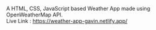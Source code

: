 A HTML, CSS, JavaScript based Weather App made using OpenWeatherMap API. <br/>
Live Link : https://weather-app-gavin.netlify.app/
